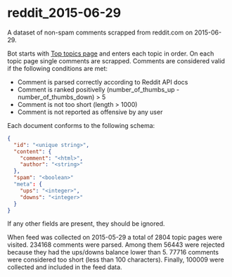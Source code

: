 # reddit_2015-06-29

A dataset of non-spam comments scrapped from reddit.com on 2015-06-29.

Bot starts with [Top topics page](http://www.reddit.com/top.json) and enters each topic in order.
On each topic page single comments are scrapped.
Comments are considered valid if the following conditions are met:

* Comment is parsed correctly according to Reddit API docs
* Comment is ranked positivelly (number_of_thumbs_up - number_of_thumbs_down) > 5
* Comment is not too short (length > 1000)
* Comment is not reported as offensive by any user

Each document conforms to the following schema:

```json
{
  "id": "<unique string>",
  "content": {
    "comment": "<html>",
    "author": "<string>"
  },
  "spam": "<boolean>"
  "meta": {
    "ups": "<integer>",
    "downs": "<integer>"
  }
}
```

If any other fields are present, they should be ignored.

When feed was collected on 2015-05-29 a total of 2804 topic pages were visited.
234168 comments were parsed.
Among them 56443 were rejected because they had the ups/downs balance lower than 5.
77716 comments were considered too short (less than 100 characters).
Finally, 100009 were collected and included in the feed data.
